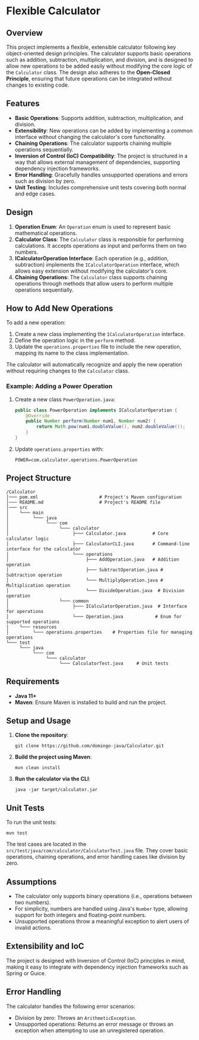 # Flexible Calculator

## Overview

This project implements a flexible, extensible calculator following key object-oriented design principles. The calculator supports basic operations such as addition, subtraction, multiplication, and division, and is designed to allow new operations to be added easily without modifying the core logic of the `Calculator` class. The design also adheres to the **Open-Closed Principle**, ensuring that future operations can be integrated without changes to existing code.

## Features

- **Basic Operations**: Supports addition, subtraction, multiplication, and division.
- **Extensibility**: New operations can be added by implementing a common interface without changing the calculator's core functionality.
- **Chaining Operations**: The calculator supports chaining multiple operations sequentially.
- **Inversion of Control (IoC) Compatibility**: The project is structured in a way that allows external management of dependencies, supporting dependency injection frameworks.
- **Error Handling**: Gracefully handles unsupported operations and errors such as division by zero.
- **Unit Testing**: Includes comprehensive unit tests covering both normal and edge cases.

## Design

1. **Operation Enum**: An `Operation` enum is used to represent basic mathematical operations.
2. **Calculator Class**: The `Calculator` class is responsible for performing calculations. It accepts operations as input and performs them on two numbers.
3. **ICalculatorOperation Interface**: Each operation (e.g., addition, subtraction) implements the `ICalculatorOperation` interface, which allows easy extension without modifying the calculator's core.
4. **Chaining Operations**: The `Calculator` class supports chaining operations through methods that allow users to perform multiple operations sequentially.

## How to Add New Operations

To add a new operation:

1. Create a new class implementing the `ICalculatorOperation` interface.
2. Define the operation logic in the `perform` method.
3. Update the `operations.properties` file to include the new operation, mapping its name to the class implementation.

The calculator will automatically recognize and apply the new operation without requiring changes to the `Calculator` class.

### Example: Adding a Power Operation

1. Create a new class `PowerOperation.java`:

   ```java
   public class PowerOperation implements ICalculatorOperation {
       @Override
       public Number perform(Number num1, Number num2) {
           return Math.pow(num1.doubleValue(), num2.doubleValue());
       }
   }
   ```

2. Update `operations.properties` with:

   ```
   POWER=com.calculator.operations.PowerOperation
   ```

## Project Structure

```
/Calculator
│─── pom.xml                       # Project's Maven configuration
│─── README.md                     # Project's README file
│─── src
│    └─── main
│         └─── java
│              └─── com
│                   └─── calculator
│                        ├─── Calculator.java          # Core calculator logic
│                        ├─── CalculatorCLI.java       # Command-line interface for the calculator
│                        └─── operations
│                             ├─── AddOperation.java   # Addition operation
│                             ├─── SubtractOperation.java # Subtraction operation
│                             └─── MultiplyOperation.java # Multiplication operation
│                             └─── DivideOperation.java  # Division operation
│                   └─── common
│                        ├─── ICalculatorOperation.java  # Interface for operations
│                        └─── Operation.java            # Enum for supported operations
│    └─── resources
│         └─── operations.properties    # Properties file for managing operations
└─── test
     └─── java
          └─── com
               └─── calculator
                    └─── CalculatorTest.java     # Unit tests
```

## Requirements

- **Java 11+**
- **Maven**: Ensure Maven is installed to build and run the project.

## Setup and Usage

1. **Clone the repository**:

   ```
   git clone https://github.com/domingo-java/Calculator.git
   ```

2. **Build the project using Maven**:

   ```
   mvn clean install
   ```

3. **Run the calculator via the CLI**:

   ```
   java -jar target/calculator.jar
   ```

## Unit Tests

To run the unit tests:

```
mvn test
```

The test cases are located in the `src/test/java/com/calculator/CalculatorTest.java` file. They cover basic operations, chaining operations, and error handling cases like division by zero.

## Assumptions

- The calculator only supports binary operations (i.e., operations between two numbers).
- For simplicity, numbers are handled using Java's `Number` type, allowing support for both integers and floating-point numbers.
- Unsupported operations throw a meaningful exception to alert users of invalid actions.

## Extensibility and IoC

The project is designed with Inversion of Control (IoC) principles in mind, making it easy to integrate with dependency injection frameworks such as Spring or Guice.

## Error Handling

The calculator handles the following error scenarios:

- Division by zero: Throws an `ArithmeticException`.
- Unsupported operations: Returns an error message or throws an exception when attempting to use an unregistered operation.